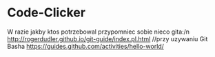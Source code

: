 # Code-Clicker

W razie jakby ktos potrzebowal przypomniec sobie nieco gita:/n
http://rogerdudler.github.io/git-guide/index.pl.html         //przy uzywaniu Git Basha
https://guides.github.com/activities/hello-world/

